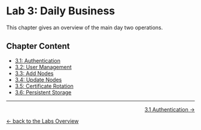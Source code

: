 # Lab 3: Daily Business

This chapter gives an overview of the main day two operations.


## Chapter Content

* [3.1: Authentication](31_authentication.md)
* [3.2: User Management](32_usermanagement.md)
* [3.3: Add Nodes](33_addnode.md)
* [3.4: Update Nodes](34_updatenodes.md)
* [3.5: Certificate Rotation](35_certificaterotation.md)
* [3.6: Persistent Storage](36_persistentstorage.md)


---

<p width="100px" align="right"><a href="31_authentication.md">3.1 Authentication →</a></p>

[← back to the Labs Overview](../README.md)
